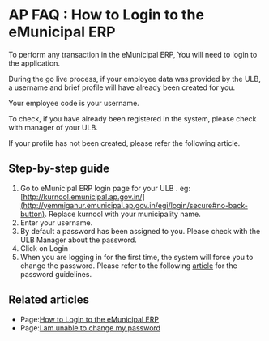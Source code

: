 # AP FAQ : How to Login to the eMunicipal ERP

To perform any transaction in the eMunicipal ERP, You will need to login to the application.

During the go live process, if your employee data was provided by the ULB, a username and brief profile will have already been created for you.

Your employee code is your username.

To check, if you have already been registered in the system, please check with manager of your ULB.

If your profile has not been created, please refer the following article.

## Step-by-step guide <a id="HowtoLogintotheeMunicipalERP-Step-by-stepguide"></a>

1. Go to eMunicipal ERP login page for your ULB . eg: [http://kurnool.emunicipal.ap.gov.in/](http://yemmiganur.emunicipal.ap.gov.in/egi/login/secure#no-back-button). Replace kurnool with your municipality name.
2. Enter your username.
3. By default a password has been assigned to you. Please check with the ULB Manager about the password.
4. Click on Login 
5. When you are logging in for the first time, the system will force you to change the password. Please refer to the following [article](http://confluence.egovernments.org/display/AF/I+am+unable+to+change+my+password) for the password guidelines.

## Related articles <a id="HowtoLogintotheeMunicipalERP-Relatedarticles"></a>

* Page:[How to Login to the eMunicipal ERP](https://digit-discuss.atlassian.net/wiki/spaces/EUF/pages/48824351/How+to+Login+to+the+eMunicipal+ERP)
* Page:[I am unable to change my password](https://digit-discuss.atlassian.net/wiki/spaces/EUF/pages/48824363/I+am+unable+to+change+my+password)

